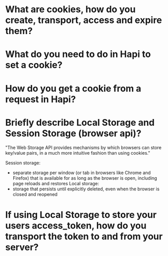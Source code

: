 # What are cookies, how do you create, transport, access and expire them?
# What do you need to do in Hapi to set a cookie?
# How do you get a cookie from a request in Hapi?

# Briefly describe Local Storage and Session Storage (browser api)?
"The Web Storage API provides mechanisms by which browsers can store key/value pairs, in a much more intuitive fashion than using cookies."

Session storage:
- separate storage per window (or tab in browsers like Chrome and Firefox) that is available for as long as the browser is open, including page reloads and restores
Local storage:
- storage that persists until explicitly deleted, even when the browser is closed and reopened

# If using Local Storage to store your users access_token, how do you transport the token to and from your server?
